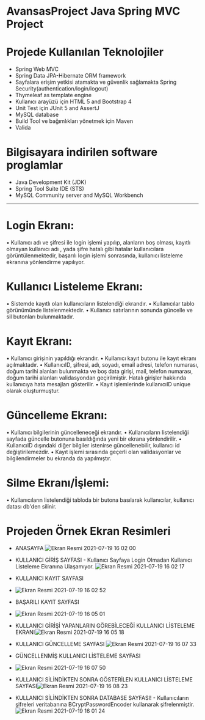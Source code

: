 # AvansasProject Java Spring MVC Project

# Projede Kullanılan Teknolojiler

- Spring Web MVC 
- Spring Data JPA-Hibernate ORM framework
- Sayfalara erişim yetkisi atamakta ve güvenlik sağlamakta Spring Security(authentication/login/logout)
- Thymeleaf as template engine
- Kullanıcı arayüzü için HTML 5 and Bootstrap 4 
- Unit Test için JUnit 5 and AssertJ
- MySQL database
- Build Tool ve bağımlıkları yönetmek için Maven
- Valida

# Bilgisayara indirilen software proglamlar
- Java Development Kit (JDK)
- Spring Tool Suite IDE (STS)
- MySQL Community server and MySQL Workbench

-----------------------------
 # Login Ekranı: 
•	Kullanıcı adı ve şifresi ile login işlemi yapılıp, alanların boş olması, kayıtlı olmayan kullanıcı adı , yada şifre hatalı gibi hatalar kullanıcılara görüntülenmektedir, başarılı login işlemi  sonrasında, kullanıcı listeleme ekranına yönlendirme yapılıyor. 

# Kullanıcı Listeleme Ekranı: 
•	Sistemde kayıtlı olan kullanıcıların listelendiği ekrandır.
•	Kullanıcılar tablo görünümünde listelenmektedir. 
•	Kullanıcı satırlarının sonunda güncelle ve sil butonları bulunmaktadır.

# Kayıt Ekranı: 
•	Kullanıcı girişinin yapıldığı ekrandır.
•	Kullanıcı kayıt butonu ile kayıt ekranı açılmaktadır.
•	KullanıcıID, şifresi, adı, soyadı, email adresi, telefon numarası, doğum tarihi alanları bulunmakta ve boş data girişi, mail, telefon numarası, doğum tarihi alanları validasyondan geçirilmiştir. Hatalı girişler hakkında kullanıcıya hata mesajları gösterilir. 
•	Kayıt işlemlerinde kullanıcıID unique olarak oluşturmuştur.

# Güncelleme Ekranı: 
•	Kullanıcı bilgilerinin güncelleneceği ekrandır.
•	Kullanıcıların listelendiği sayfada güncelle butonuna basıldığında yeni bir ekrana yönlendirilir.
•	KullanıcıID dışındaki diğer bilgiler istenirse güncellenebilir, kullanıcı id değiştirilemezdir.
•	Kayıt işlemi sırasında geçerli olan validasyonlar ve bilgilendirmeler bu ekranda da yapılmıştır.

# Silme Ekranı/İşlemi:
•	Kullanıcıların listelendiği tabloda bir butona basılarak kullanıcılar, kullanıcı datası db'den silinir. 

# Projeden Örnek Ekran Resimleri

- ANASAYFA
![Ekran Resmi 2021-07-19 16 02 00](https://user-images.githubusercontent.com/58148544/126168568-aade0125-99e6-4f57-8dd1-04f7338b52e3.png)

- KULLANICI GİRİŞ SAYFASI - Kullanıcı Sayfaya Login Olmadan Kullanıcı Listeleme Ekranına Ulaşamıyor.
![Ekran Resmi 2021-07-19 16 02 17](https://user-images.githubusercontent.com/58148544/126168931-10e92979-51f6-4506-88e2-25b8d4f1f80b.png)

- KULLANICI KAYIT SAYFASI
- ![Ekran Resmi 2021-07-19 16 02 52](https://user-images.githubusercontent.com/58148544/126169097-9958878d-7996-412a-b303-41e2ffb3ffeb.png)

- BAŞARILI KAYIT SAYFASI
- ![Ekran Resmi 2021-07-19 16 05 01](https://user-images.githubusercontent.com/58148544/126169174-c94d0690-5189-4bf6-ba50-67b7153f0f14.png)

- KULLANICI GİRİŞİ YAPANLARIN GÖREBİLECEĞİ KULLANICI LİSTELEME EKRANI![Ekran Resmi 2021-07-19 16 05 18](https://user-images.githubusercontent.com/58148544/126169425-23334e16-7917-474b-b39a-fc553b3f97a3.png)

- KULLANICI GÜNCELLEME SAYFASI
![Ekran Resmi 2021-07-19 16 07 33](https://user-images.githubusercontent.com/58148544/126169552-76a99139-5570-4436-b8c1-5f1af86e14f1.png)

- GÜNCELLENMİŞ KULLANICI LİSTELEME SAYFASI
- ![Ekran Resmi 2021-07-19 16 07 50](https://user-images.githubusercontent.com/58148544/126169642-d92e6296-47d9-4ba3-9255-5182b893b319.png)

- KULLANICI SİLİNDİKTEN SONRA GÖSTERİLEN KULLANICI LİSTELEME SAYFASI![Ekran Resmi 2021-07-19 16 08 23](https://user-images.githubusercontent.com/58148544/126169750-4616eb92-4f8b-49d3-8452-d28d57968f99.png)

- KULLANICI SİLİNDİKTEN SONRA DATABASE SAYFASI! -  Kullanıcıların şifreleri veritabanına BCryptPasswordEncoder kullanarak şifrelenmiştir.
![Ekran Resmi 2021-07-19 16 01 24](https://user-images.githubusercontent.com/58148544/126171342-5641a754-9cf3-4d57-9f08-3d50cbdd106d.png)




